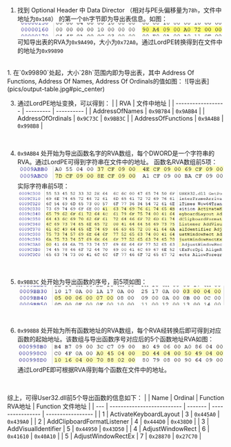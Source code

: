 1. 找到 Optional Header 中 Data Director （相对与PE头偏移量为`78h`，文件中地址为`0x168`） 的第一个`8h`字节即为导出表信息。如图：
   ![outputtableRVA](pics/output-tableRVA.jpg#pic_center)
   可知导出表的RVA为`0x9A490`，大小为`0x72A0`。通过LordPE转换得到在文件中的地址为`0x99890`
<br>
1. 在`0x99890`处起，大小`28h`范围内即为导出表，其中 Address Of Functions, Address Of Names, Address Of Ordinals的值如图：
    ![导出表](pics/output-table.jpg#pic_center)
<br>

3. 通过LordPE地址变换，可以得到：
    |                    | RVA       | 文件中地址 |
    | ------------------ | --------- | ---------- |
    | AddressOfNames     | `0x9B7B4` | `0x9ABB4`  |
    | AddressOfOrdinals  | `0x9C73C` | `0x9BB3C`  |
    | AddressOfFunctions | `0x9A4B8` | `0x998B8`  |

<br>

4. `0x9ABB4` 处开始为导出函数名字的RVA数组，每个DWORD是一个字符串的RVA。通过LordPE可得到字符串在文件中的地址。
   函数名RVA数组前5项：
   ![namesRVA](pics/namesRVA.jpg#pic_center)
   实际字符串前5项：
   ![names](pics/names.jpg#pic_center)
<br>

5. `0x9BB3C` 处开始为导出函数的序号，前5项如图：
   ![ordinals](pics/ordinals.jpg#pic_center)
<br>

6. `0x998B8` 处开始为所有函数地址的RVA数组，每个RVA经转换后即可得到对应函数的起始地址。该数组与导出函数序号对应后的5个函数地址RVA如图：
   ![functionsRVA](pics/functionsRVA.jpg#pic_center)
   通过LordPE即可根据RVA得到每个函数在文件中的地址。
<br>

综上，可得User32.dll前5个导出函数的信息如下：
|     | Name                       | Ordinal | Function RVA地址 | Function 文件地址  |
| --- | -------------------------- | ------- | ---------------- | ----------------- |
| 1   | ActivateKeyboardLayout     | 3       | `0x445A0`        | `0x439A0`         |
| 2   | AddClipboardFormatListener | 4       | `0x444D0`        | `0x438D0`         |
| 3   | AddVisualIdentifier        | 5       | `0x44950`        | `0x43D50`         |
| 4   | AdjustWindowRect           | 6       | `0x41610`        | `0x40A10`         |
| 5   | AdjustWindowRectEx         | 7       | `0x28870`        | `0x27C70`         |